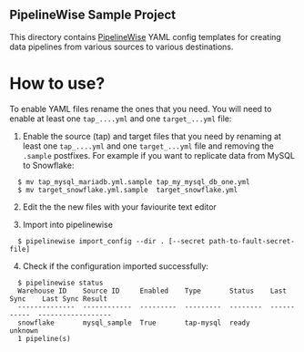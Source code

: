 PipelineWise Sample Project
---------------------------


This directory contains [PipelineWise](https://github.com/transferwise/pipelinewise) YAML config templates
for creating data pipelines from various sources to various destinations.


# How to use?

To enable YAML files rename the ones that you need. You will need to enable at least one `tap_....yml` and
one `target_...yml` file:

1. Enable the source (tap) and target files that you need by renaming at least one `tap_....yml` and one `target_...yml` file and removing the `.sample` postfixes. For example if you want to replicate data from MySQL to Snowflake:

```
  $ mv tap_mysql_mariadb.yml.sample tap_my_mysql_db_one.yml
  $ mv target_snowflake.yml.sample  target_snowflake.yml
```

2. Edit the the new files with your faviourite text editor

3. Import into pipelinewise
   
```
  $ pipelinewise import_config --dir . [--secret path-to-fault-secret-file]
```

4. Check if the configuration imported successfully:
```
  $ pipelinewise status
  Warehouse ID    Source ID     Enabled    Type       Status    Last Sync    Last Sync Result
  --------------  ------------  ---------  ---------  --------  -----------  ------------------
  snowflake       mysql_sample  True       tap-mysql  ready                  unknown
  1 pipeline(s)
```
